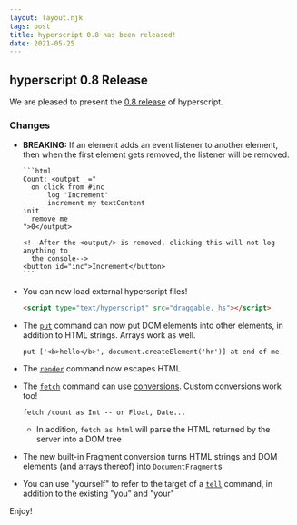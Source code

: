 ```yaml
---
layout: layout.njk
tags: post
title: hyperscript 0.8 has been released!
date: 2021-05-25
---
```


## hyperscript 0.8 Release

We are pleased to present the
[0.8 release](https://unpkg.com/browse/hyperscript.org@0.8/)
of hyperscript.

### Changes

- **BREAKING:** If an element adds an event listener to another element, then
  when the first element gets removed, the listener will be removed.

      ```html
      Count: <output _="
      	on click from #inc
      		log 'Increment'
      		increment my textContent
      init
      	remove me
      ">0</output>

      <!--After the <output/> is removed, clicking this will not log anything to
      	the console-->
      <button id="inc">Increment</button>
      ```

- You can now load external hyperscript files!

  ```html
  <script type="text/hyperscript" src="draggable._hs"></script>
  ```

- The [`put`](/commands/put) command can now put DOM elements into other
  elements, in addition to HTML strings. Arrays work as well.

  ```hyperscript
  put ['<b>hello</b>', document.createElement('hr')] at end of me
  ```

- The [`render`](/commands/render) command now escapes HTML

- The [`fetch`](/commands/fetch) command can use [conversions](/expressions/as).
  Custom conversions work too!

  ```hyperscript
  fetch /count as Int -- or Float, Date...
  ```

  - In addition, `fetch as html` will parse the HTML returned by the server
    into a DOM tree

- The new built-in Fragment conversion turns HTML strings and DOM elements
  (and arrays thereof) into `DocumentFragment`s

- You can use "yourself" to refer to the target of a [`tell`](/commands/tell)
  command, in addition to the existing "you" and "your"

Enjoy!
